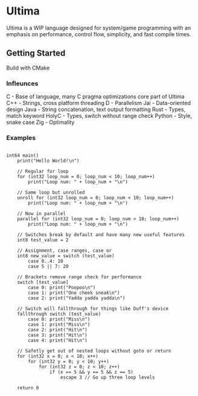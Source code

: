 # Ultima

Ultima is a WIP language designed for system/game programming with an emphasis on performance, control flow, simplicity, and fast compile times.

## Getting Started

Build with CMake<br/>

### Infleunces

C - Base of language, many C pragma optimizations core part of Ultima
C++ - Strings, cross platform threading
D - Parallelism
Jai - Data-oriented design
Java - String concatenation, text output formatting
Rust - Types, match keyword
HolyC - Types, switch without range check
Python - Style, snake case
Zig - Optimality

### Examples

```

int64 main()
    print("Hello World!\n")

    // Regular for loop
    for (int32 loop_num = 0; loop_num < 10; loop_num++)
        print("Loop num: " + loop_num + "\n")

    // Same loop but unrolled
    unroll for (int32 loop_num = 0; loop_num < 10; loop_num++)
        print("Loop num: " + loop_num + "\n")

    // Now in parallel
    parallel for (int32 loop_num = 0; loop_num < 10; loop_num++)
        print("Loop num: " + loop_num + "\n")

    // Switches break by default and have many new useful features
    int8 test_value = 2

    // Assignment, case ranges, case or
    int8 new_value = switch (test_value)
        case 0..4: 10
        case 5 || 7: 20

    // Brackets remove range check for performance
    switch [test_value]
        case 0: print("Poopoo\n")
        case 1: print("One cheek sneak\n")
        case 2: print("Yadda yadda yadda\n")

    // Switch will fallthrough for things like Duff's device
    fallthrough switch (test_value)
        case 0: print("Miss\n")
        case 1: print("Miss\n")
        case 2: print("Hit\n")
        case 3: print("Hit\n")
        case 4: print("Hit\n")

    // Safetly get out of nested loops without goto or return
    for (int32 x = 0; x < 10; x++)
        for (int32 y = 0; y < 10; y++)
            for (int32 z = 0; z < 10; z++)
                if (x == 5 && y == 5 && z == 5)
                    escape 3 // Go up three loop levels

    return 0
```